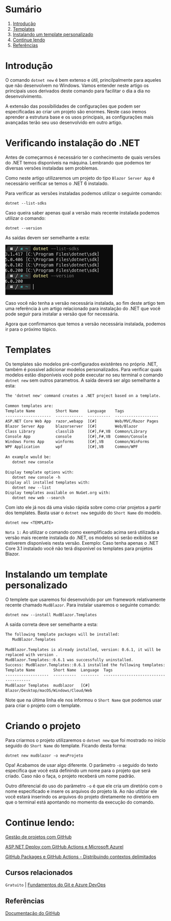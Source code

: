 # Sumário

 1. [Introdução](#introducao)
 2. [Templates](#templates)
 3. [Instalando um template personalizado](#instalando-um-template-personalizado)
 4. [Continue lendo](#continue-lendo)
 5. [Referências](#ref)

<div id="introducao"></div>

# Introdução

O comando `dotnet new` é bem extenso e útil, princilpalmente para aqueles que não desenvolvem no Windows. Vamos entender neste artigo os principais usos derivados deste comando para facilitar o dia a dia no desenvolvimento.

A extensão das possibilidades de configurações que podem ser especificadas ao criar um projeto são enormes. Neste caso iremos aprender a estrutura base e os usos principais, as configurações mais avançadas terão seu uso desenvolvido em outro artigo.

# Verificando instalação do .NET

Antes de começarmos é necessário ter o conhecimento de quais versões do .NET temos disponíveis na máquina. Lembrando que podemos ter diversas versões instaladas sem problemas.

Como neste artigo utilizaremos um projeto do tipo `Blazor Server App` é necessário verificar se temos o .NET 6 instalado.

Para verificar as versões instaladas podemos utilizar o seguinte comando:

```console
dotnet --list-sdks
```

Caso queira saber apenas qual a versão mais recente instalada podemos utilizar o comando:

```console
dotnet --version
```

As saídas devem ser semelhante a esta:

![dotnet-sdks-list](images/dotnet-sdks-list.png)

Caso você não tenha a versão necessária instalada, ao fim deste artigo tem uma referência à um artigo relacionado para instalação do .NET que você pode seguir para instalar a versão que for necessária.

Agora que confirmamos que temos a versão necessária instalada, podemos ir para o próximo tópico.

<div id="templates"></div>

# Templates

Os templates são modelos pré-configurados existêntes no próprio .NET, também é possível adicionar modelos personalizados. Para verificar quais modelos estão disponíveis você pode executar no seu terminal o comando `dotnet new` sem outros parametros. A saída deverá ser algo semelhante a esta:

```console
The 'dotnet new' command creates a .NET project based on a template.

Common templates are:
Template Name         Short Name    Language    Tags
--------------------  ------------  ----------  -------------------
ASP.NET Core Web App  razor,webapp  [C#]        Web/MVC/Razor Pages
Blazor Server App     blazorserver  [C#]        Web/Blazor
Class Library         classlib      [C#],F#,VB  Common/Library
Console App           console       [C#],F#,VB  Common/Console
Windows Forms App     winforms      [C#],VB     Common/WinForms
WPF Application       wpf           [C#],VB     Common/WPF

An example would be:
   dotnet new console

Display template options with:
   dotnet new console -h
Display all installed templates with:
   dotnet new --list
Display templates available on NuGet.org with:
   dotnet new web --search
```

Com isto ele já nos dá uma visão rápida sobre como criar projetos a partir dos templates. Basta usar o `dotnet new` seguido do `Short Name` do modelo.

```console
dotnet new <TEMPLATE>
```

`Nota 1:` Ao utilizar o comando como exemplificado acima será utilizada a versão mais recente instalada do .NET, os modelos só serão exibidos se estiverem disponíveis nesta versão. Exemplo: Caso tenha apenas o .NET Core 3.1 instalado você não terá disponível os templates para projetos Blazor.

<div id="instalando-um-template-personalizado"></div>

# Instalando um template personalizado
O templete que usaremos foi desenvolvido por um framework relativamente recente chamado `MudBlazor`. Para instalar usaremos o seguinte comando:

```console
dotnet new --install MudBlazor.Templates
```

A saída correta deve ser semelhante a esta:

```console
The following template packages will be installed:
   MudBlazor.Templates

MudBlazor.Templates is already installed, version: 0.6.1, it will be replaced with version .
MudBlazor.Templates::0.6.1 was successfully uninstalled.
Success: MudBlazor.Templates::0.6.1 installed the following templates:
Template Name        Short Name  Language  Tags
-------------------  ----------  --------  --------------------------------------
MudBlazor Templates  mudblazor   [C#]      Blazor/Desktop/macOS/Windows/Cloud/Web
```

Note que na última linha ele nos informou o `Short Name` que podemos usar para criar o projeto com o template.

# Criando o projeto

Para criarmos o projeto utilizaremos o `dotnet new` que foi mostrado no início seguido do `Short Name` do template. Ficando desta forma:

```console
dotnet new mudblazor -o meuProjeto
```

Opa! Acabamos de usar algo diferente. O parâmetro `-o` seguido do texto especifica que você está definindo um nome para o projeto que será criado. Caso não o faça, o projeto receberá um nome padrão.

Outro diferencial do uso do parâmetro `-o` é que ele cria um diretório com o nome especificado e insere os arquivos do projeto lá. Ao não utilziar ele você estará inserindo os arquivos do projeto diretamente no diretório em que o terminal está apontando no momento da execução do comando. 

<!--# Executando o projeto-->

<div id="continue-lendo"></div>

# Continue lendo:

[Gestão de projetos com GitHub](https://balta.io/blog/gestao-de-projetos-com-github)

[ASP.NET Deploy com GitHub Actions e Microsoft Azurel](https://balta.io/blog/aspnet-deploy-github-actions-azure)

[GitHub Packages e GitHub Actions - Distribuindo contextos delimitados](https://balta.io/blog/github-packages-github-actions-distribuindo-contextos-delimitados)

## Cursos relacionados

`Gratuito` | [Fundamentos do Git e Azure DevOps](https://balta.io/cursos/fundamentos-git-azure-devops)

<div id='ref'></div> 

## Referências
[Documentação do GitHub](https://docs.github.com/)